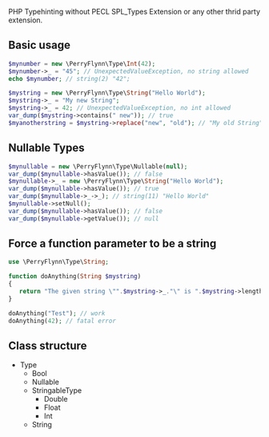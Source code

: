 PHP Typehinting without PECL SPL_Types Extension or any other thrid party extension.

Basic usage
-----------

```php
$mynumber = new \PerryFlynn\Type\Int(42);
$mynumber->_ = "45"; // UnexpectedValueException, no string allowed
echo $mynumber; // string(2) "42";
```

```php
$mystring = new \PerryFlynn\Type\String("Hello World");
$mystring->_ = "My new String";
$mystring->_ = 42; // UnexpectedValueException, no int allowed
var_dump($mystring->contains(" new")); // true
$myanotherstring = $mystring->replace("new", "old"); // "My old String"
```

Nullable Types
--------------

```php
$mynullable = new \PerryFlynn\Type\Nullable(null);
var_dump($mynullable->hasValue()); // false
$mynullable->_ = new \PerryFlynn\Type\String("Hello World");
var_dump($mynullable->hasValue()); // true
var_dump($mynullable->_->_); // string(11) "Hello World"
$mynullable->setNull();
var_dump($mynullable->hasValue()); // false
var_dump($mynullable->getValue()); // null
```

Force a function parameter to be a string
-----------------------------------------

```php
use \PerryFlynn\Type\String;

function doAnything(String $mystring)
{
   return "The given string \"".$mystring->_."\" is ".$mystring->length()." characters long.";
}

doAnything("Test"); // work
doAnything(42); // fatal error
```

Class structure
---------------

* Type
  * Bool
  * Nullable
  * StringableType
    * Double
    * Float
    * Int
  * String
